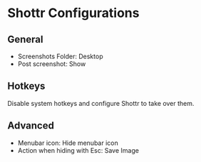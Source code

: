 # Shottr Configurations

## General

- Screenshots Folder: Desktop
- Post screenshot: Show

## Hotkeys

Disable system hotkeys and configure Shottr to take over them.

## Advanced

- Menubar icon: Hide menubar icon
- Action when hiding with Esc: Save Image
